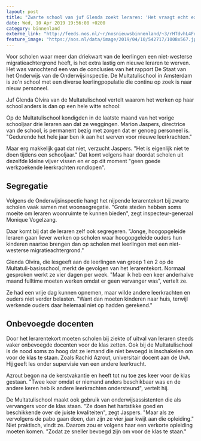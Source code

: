 ```yaml
---
layout: post
title: "Zwarte school van juf Glenda zoekt leraren: 'Het vraagt echt extra inzet'"
date: Wed, 10 Apr 2019 19:56:08 +0200
category: binnenland
externe_link: "http://feeds.nos.nl/~r/nosnieuwsbinnenland/~3/rHTdvhL4Fdc/2279899"
feature_image: "https://nos.nl/data/image/2019/04/10/542717/1008x567.jpg"
---
```


<p>Voor scholen waar meer dan driekwart van de leerlingen een niet-westerse migratieachtergrond heeft, is het extra lastig om nieuwe leraren te werven. Het was vanochtend een van de conclusies van het rapport De Staat van het Onderwijs van de Onderwijsinspectie. De Multatulischool in Amsterdam is zo'n school met een diverse leerlingpopulatie die continu op zoek is naar nieuw personeel.</p>
<p>Juf Glenda Olvira van de Multatulischool vertelt waarom het werken op haar school anders is dan op een hele witte school:</p>
<p>Op de Multatulischool kondigden in de laatste maand van het vorige schooljaar drie leraren aan dat ze weggingen. Marion Jaspers, directrice van de school, is permanent bezig met zorgen dat er genoeg personeel is. "Gedurende het hele jaar ben ik aan het werven voor nieuwe leerkrachten."</p>
<p>Maar erg makkelijk gaat dat niet, verzucht Jaspers. "Het is eigenlijk niet te doen tijdens een schooljaar." Dat komt volgens haar doordat scholen uit dezelfde kleine vijver vissen en er op dit moment "geen goede werkzoekende leerkrachten rondlopen".</p>
<h2>Segregatie</h2>
<p>Volgens de Onderwijsinspectie hangt het nijpende lerarentekort bij zwarte scholen vaak samen met woonsegregatie. "Grote steden hebben soms moeite om leraren woonruimte te kunnen bieden", zegt inspecteur-generaal Monique Vogelzang.</p>
<p>Daar komt bij dat de leraren zelf ook segregeren. "Jonge, hoogopgeleide leraren gaan liever werken op scholen waar hoogopgeleide ouders hun kinderen naartoe brengen dan op scholen met leerlingen met een niet-westerse migratieachtergrond."</p>
<p>Glenda Olvira, die lesgeeft aan de leerlingen van groep 1 en 2 op de Multatuli-basisschool, merkt de gevolgen van het lerarentekort. Normaal gesproken werkt ze vier dagen per week. "Maar ik heb een keer anderhalve maand fulltime moeten werken omdat er geen vervanger was", vertelt ze.</p>
<p>Ze had een vrije dag kunnen opnemen, maar wilde andere leerkrachten en ouders niet verder belasten. "Want dan moeten kinderen naar huis, terwijl werkende ouders daar helemaal niet op hadden gerekend."</p>
<h2>Onbevoegde docenten</h2>
<p>Door het lerarentekort moeten scholen bij ziekte of uitval van leraren steeds vaker onbevoegde docenten voor de klas zetten. Ook bij de Multatulischool is de nood soms zo hoog dat ze iemand die niet bevoegd is inschakelen om voor de klas te staan. Zoals Rachid Azrout, universitair docent aan de UvA. Hij geeft les onder supervisie van een andere leerkracht.</p>
<p>Azrout begon na de kerstvakantie en heeft tot nu toe zes keer voor de klas gestaan. "Twee keer omdat er niemand anders beschikbaar was en de andere keren heb ik andere leerkrachten ondersteund", vertelt hij.</p>
<p>De Multatulischool maakt ook gebruik van onderwijsassistenten die als vervangers voor de klas staan. "Ze doen het hartstikke goed en beschikkende over de juiste kwaliteiten", zegt Jaspers. "Maar als ze vervolgens de pabo gaan doen, dan zijn ze vier jaar kwijt aan die opleiding." Niet praktisch, vindt ze. Daarom zou er volgens haar een verkorte opleiding moeten komen. "Zodat ze sneller bevoegd zijn om voor de klas te staan."</p><img src="http://feeds.feedburner.com/~r/nosnieuwsbinnenland/~4/rHTdvhL4Fdc" height="1" width="1" alt=""/>
